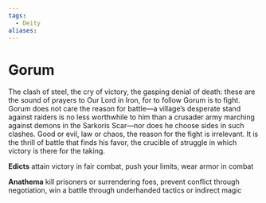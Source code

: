 ```yaml
---
tags:
  - Deity
aliases:
---
```

# Gorum
The clash of steel, the cry of victory, the gasping denial of death: these are the sound of prayers to Our Lord in Iron, for to follow Gorum is to fight. Gorum does not care the reason for battle—a village’s desperate stand against raiders is no less worthwhile to him than a crusader army marching against demons in the Sarkoris Scar—nor does he choose sides in such clashes. Good or evil, law or chaos, the reason for the fight is irrelevant. It is the thrill of battle that finds his favor, the crucible of struggle in which victory is there for the taking.

**Edicts** 
attain victory in fair combat, push your limits, wear armor in combat

**Anathema**
kill prisoners or surrendering foes, prevent conflict through negotiation, win a battle through underhanded tactics or indirect magic